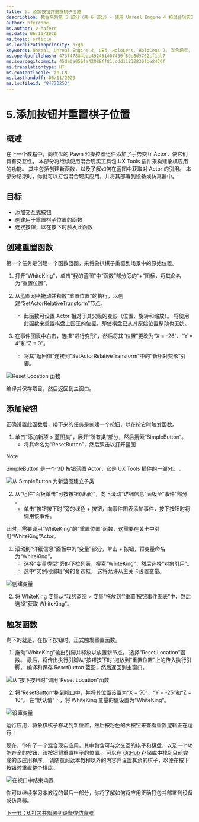 ```yaml
---
title: 5. 添加按钮并重置棋子位置
description: 教程系列第 5 部分（共 6 部分）- 使用 Unreal Engine 4 和混合现实工具包 UX Tools 插件构建一款简单的象棋应用
author: hferrone
ms.author: v-haferr
ms.date: 06/10/2020
ms.topic: article
ms.localizationpriority: high
keywords: Unreal, Unreal Engine 4, UE4, HoloLens, HoloLens 2, 混合现实, 教程, 入门, mrtk, uxt, UX Tools, 文档
ms.openlocfilehash: 473f47884bbc492451007436f80e8d9762cf1ab7
ms.sourcegitcommit: 45da0a056fa42088ff81ccdd11232830fbe8430f
ms.translationtype: HT
ms.contentlocale: zh-CN
ms.lasthandoff: 06/11/2020
ms.locfileid: "84720253"
---
```

# <a name="5-adding-a-button--resetting-piece-locations"></a>5.添加按钮并重置棋子位置


## <a name="overview"></a>概述

在上一个教程中，向棋盘的 Pawn 和操控器组件添加了手势交互 Actor，使它们具有交互性。 本部分将继续使用混合现实工具包 UX Tools 插件来构建象棋应用的功能。 其中包括创建新函数，以及了解如何在蓝图中获取对 Actor 的引用。 本部分结束时，你就可以打包混合现实应用，并将其部署到设备或仿真器中。

## <a name="objectives"></a>目标

* 添加交互式按钮
* 创建用于重置棋子位置的函数
* 连接按钮，以在按下时触发此函数

## <a name="creating-a-reset-function"></a>创建重置函数
第一个任务是创建一个函数蓝图，来将象棋棋子重置到场景中的原始位置。 

1.  打开“WhiteKing”，单击“我的蓝图”中“函数”部分旁的“+”图标，将其命名为“重置位置”。     

2.  从蓝图网格拖动并释放“重置位置”的执行，以创建“SetActorRelativeTransform”节点。  
    * 此函数可设置 Actor 相对于其父级的变形（位置、旋转和缩放）。 将使用此函数来重置棋盘上国王的位置，即使棋盘已从其原始位置移动也无妨。 
    
3. 在事件图表中右击，选择“进行变形”，然后将其“位置”更改为“X = -26”、“Y = 4”和“Z = 0”。    
    * 将其“返回值”连接到“SetActorRelativeTransform”中的“新相对变形”引脚。   

![Reset Location 函数](images/unreal-uxt/5-function.PNG)

编译并保存项目，然后返回到主窗口。  


## <a name="adding-a-button"></a>添加按钮
正确设置此函数后，接下来的任务是创建一个按钮，以在按它时触发函数。 

1.  单击“添加新项 > 蓝图类”，展开“所有类”部分，然后搜索“SimpleButton“。   
    * 将其命名为“ResetButton”，然后双击以打开蓝图

> [!NOTE]
> SimpleButton 是一个 3D 按钮蓝图 Actor，它是 UX Tools 插件的一部分。 . 

![从 SimpleButton 为新蓝图建立子类](images/unreal-uxt/5-subclass.PNG)

2. 从“组件”面板单击“可按按钮(继承)”，向下滚动“详细信息”面板至“事件”部分   。 
    * 单击“按钮按下时”旁的绿色 + 按钮，向事件图表添加事件，按下按钮时将调用该事件。 
    
此时，需要调用“WhiteKing”的“重置位置”函数，这需要在关卡中引用“WhiteKing”Actor。   

1.  滚动到“详细信息”面板中的“变量”部分，单击 + 按钮，将变量命名为“WhiteKing”。    
    * 选择“变量类型”旁的下拉列表，搜索“WhiteKing”，然后选择“对象引用”。 
    * 选中“实例可编辑”旁的复选框。 这将允许从主关卡设置变量。 

![创建变量](images/unreal-uxt/5-var.PNG)

2.  将 WhiteKing 变量从“我的蓝图 > 变量”拖放到“‘重置’按钮事件图表”中，然后选择“获取 WhiteKing”。 

## <a name="firing-the-function"></a>触发函数
剩下的就是，在按下按钮时，正式触发重置函数。

1.  拖动“WhiteKing”输出引脚并释放以放置新节点。 选择“Reset Location”函数。 最后，将传出执行引脚从“按钮按下时”拖放到“重置位置”上的传入执行引脚。 编译和保存 ResetButton 蓝图，然后返回到主窗口。 

![从“按下按钮时”调用“Reset Location”函数](images/unreal-uxt/5-callresetloc.PNG)

2.  将“ResetButton”拖到视口中，并将其位置设置为“X = 50”、“Y = -25”和“Z = 10”。   在“默认值”下，将 WhiteKing 变量的值设置为“WhiteKing”。  

![设置变量](images/unreal-uxt/5-buttonlevel.PNG)

运行应用，将象棋棋子移动到新位置，然后按粉色的大按钮来查看重置逻辑正在运行！

现在，你有了一个混合现实应用，其中包含可与之交互的棋子和棋盘，以及一个功能齐全的按钮，该按钮将重置棋子的位置。 可以在 [GitHub](https://github.com/microsoft/MixedReality-Unreal-Samples/tree/master/ChessApp) 存储库中找到目前完成的该应用程序。 请随意阅读本教程以外的内容并设置其余的棋子，以便在按下按钮时重置整个棋盘。

![在视口中结束场景](images/unreal-uxt/5-endscene.PNG)

你可以继续学习本教程的最后一部分，你将了解如何将应用正确打包并部署到设备或仿真器。

[下一节：6.打包并部署到设备或仿真器](unreal-uxt-ch6.md)
